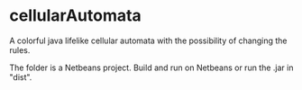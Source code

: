 # cellularAutomata
A colorful java lifelike cellular automata with the possibility of changing the rules.

The folder is a Netbeans project. Build and run on Netbeans or run the .jar in "dist".
